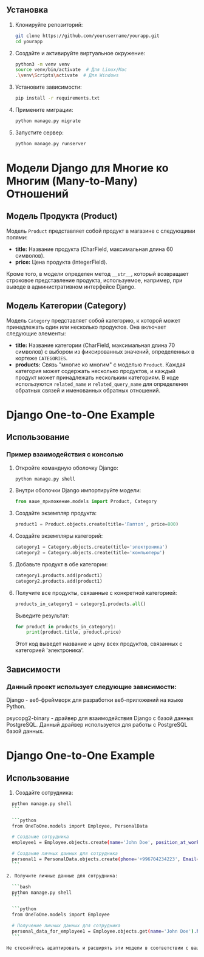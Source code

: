 ## Установка

1. Клонируйте репозиторий:

    ```bash
    git clone https://github.com/yourusername/yourapp.git
    cd yourapp
    ```

2. Создайте и активируйте виртуальное окружение:

    ```bash
    python3 -m venv venv
    source venv/bin/activate  # Для Linux/Mac
    .\venv\Scripts\activate  # Для Windows
    ```

3. Установите зависимости:

    ```bash
    pip install -r requirements.txt
    ```

4. Примените миграции:

    ```bash
    python manage.py migrate
    ```

5. Запустите сервер:

    ```bash
    python manage.py runserver

# Модели Django для Многие ко Многим (Many-to-Many) Отношений

## Модель Продукта (Product)

Модель `Product` представляет собой продукт в магазине с следующими полями:

- **title:** Название продукта (CharField, максимальная длина 60 символов).
- **price:** Цена продукта (IntegerField).

Кроме того, в модели определен метод `__str__`, который возвращает строковое представление продукта, используемое, например, при выводе в административном интерфейсе Django.

## Модель Категории (Category)

Модель `Category` представляет собой категорию, к которой может принадлежать один или несколько продуктов. Она включает следующие элементы:

- **title:** Название категории (CharField, максимальная длина 70 символов) с выбором из фиксированных значений, определенных в кортеже `CATEGORIES`.
- **products:** Связь "многие ко многим" с моделью `Product`. Каждая категория может содержать несколько продуктов, и каждый продукт может принадлежать нескольким категориям. В коде используются `related_name` и `related_query_name` для определения обратных связей и именованных обратных отношений.

# Django One-to-One Example


## Использование

### Пример взаимодействия с консолью

1. Откройте командную оболочку Django:

    ```bash
    python manage.py shell
    ```

2. Внутри оболочки Django импортируйте модели:

    ```python
    from ваше_приложение.models import Product, Category
    ```

3. Создайте экземпляр продукта:

    ```python
    product1 = Product.objects.create(title='Лаптоп', price=800)
    ```

4. Создайте экземпляры категорий:

    ```python
    category1 = Category.objects.create(title='электроника')
    category2 = Category.objects.create(title='компьютеры')
    ```

5. Добавьте продукт в обе категории:

    ```python
    category1.products.add(product1)
    category2.products.add(product1)
    ```

6. Получите все продукты, связанные с конкретной категорией:

    ```python
    products_in_category1 = category1.products.all()
    ```

    Выведите результат:

    ```python
    for product in products_in_category1:
        print(product.title, product.price)
    ```

    Этот код выведет название и цену всех продуктов, связанных с категорией 'электроника'.

## Зависимости

### Данный проект использует следующие зависимости:
Django - веб-фреймворк для разработки веб-приложений на языке Python.

psycopg2-binary - драйвер для взаимодействия Django с базой данных PostgreSQL.
Данный драйвер используется для работы с PostgreSQL базой данных.

# Django One-to-One Example

## Использование

1. Создайте сотрудника:

  ```bash
    python manage.py shell
    ```

    ```python
    from OneToOne.models import Employee, PersonalData

    # Создание сотрудника
    employee1 = Employee.objects.create(name='John Doe', position_at_work='Developer')

    # Создание личных данных для сотрудника
    personal1 = PersonalData.objects.create(phone='+996704234223', Email='niki03@gmail.com', address='ул.Пушкина14', employee=employee1)
    ```

2. Получите личные данные для сотрудника:

    ```bash
    python manage.py shell
    ```

    ```python
    from OneToOne.models import Employee

    # Получение личных данных для сотрудника
    personal_data_for_employee1 = Employee.objects.get(name='John Doe').human.all()
    ```

Не стесняйтесь адаптировать и расширять эти модели в соответствии с вашими конкретными требованиями.


